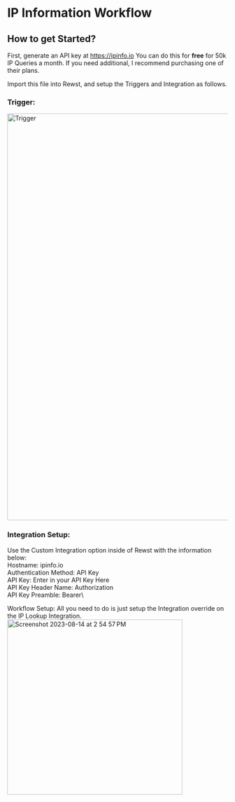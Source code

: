 # IP Information Workflow
## How to get Started?
First, generate an API key at https://ipinfo.io
You can do this for **free** for 50k IP Queries a month. 
If you need additional, I recommend purchasing one of their plans.

Import this file into Rewst, and setup the Triggers and Integration as follows.
### Trigger:
<img width="929" alt="Trigger" src="https://github.com/PEAKE-Technology-Partners/Rewst-Workflows/assets/59022873/92652c19-c344-49f6-aeeb-fa7126f661b5">

### Integration Setup:
Use the Custom Integration option inside of Rewst with the information below:\
Hostname: ipinfo.io\
Authentication Method: API Key\
API Key: Enter in your API Key Here\
API Key Header Name: Authorization\
API Key Preamble: Bearer\

Workflow Setup:
All you need to do is just setup the Integration override on the IP Lookup Integration.
<img width="400" alt="Screenshot 2023-08-14 at 2 54 57 PM" src="https://github.com/PEAKE-Technology-Partners/Rewst-Workflows/assets/59022873/65a20071-60f9-49ef-a0f2-6291f2fca2a6">
